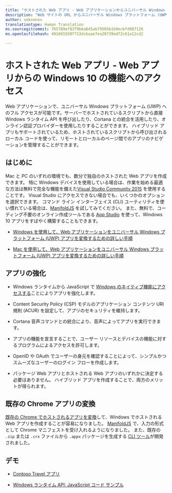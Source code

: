 ```yaml
---
title: "ホストされた Web アプリ - Web アプリケーションからユニバーサル Windows プラットフォーム (UWP) アプリへの変換と Windows 10 のネイティブ機能へのアクセス"
description: "Web サイトの URL からユニバーサル Windows プラットフォーム (UWP) アプリを作成します。 Web アプリ内のコードから Windows 10 のネイティブ デバイス機能にアクセスします。 ホストされた Web アプリ用 Microsoft Windows ブリッジ (旧 Project Westminster) によって、素早く簡単に Web アプリを Windows ストアで公開できます。"
author: seksenov
translationtype: Human Translation
ms.sourcegitcommit: 765789ef83f9b6a845ab79505b1b9ecbfd987126
ms.openlocfilehash: 491665558f713dcbaae7ea20739ed72c61a12cd2

---
```


# ホストされた Web アプリ - Web アプリからの Windows 10 の機能へのアクセス

Web アプリケーションで、ユニバーサル Windows プラットフォーム (UWP) へのフル アクセスが可能です。サーバーでホストされているスクリプトから直接 Windows ランタイム API を呼び出したり、Cortana との統合を活用したり、オンライン認証プロバイダーを使用したりすることができます。 ハイブリッド アプリもサポートされているため、ホストされているスクリプトから呼び出されるローカル コードを使って、リモートとローカルのページ間でのアプリのナビゲーションを管理することができます。

## はじめに

Mac と PC のいずれの環境でも、数分で独自のホストされた Web アプリを作成できます。 特に Windows デバイスを使用している場合は、作業を始める最適な方法は無料で完全な機能を備えた[Visual Studio Community 2015](https://www.visualstudio.com/) を使用することです。 Visual Studio にアクセスできない場合でも、いくつかのオプションを選択できます。 コマンド ライン インターフェイス (CLI) ユーティリティを使い慣れている場合は、[ManifoldJS](http://manifoldjs.com/) を試してみてください。 また、無料で、コーディング不要のオンライン作成ツールである [App Studio](http://appstudio.windows.com/) を使って、Windows 10 アプリをすばやく構築することもできます。

- [Windows を使用して、Web アプリケーションをユニバーサル Windows プラットフォーム (UWP) アプリを変換するための詳しい手順](hwa-create-windows.md)

- [Mac を使用して、Web アプリケーションをユニバーサル Windows プラットフォーム (UWP) アプリを変換するための詳しい手順](hwa-create-mac.md)

## アプリの強化

- Windows ランタイムから JavaScript で [Windows のネイティブ機能にアクセスする](hwa-access-features.md)ことによりアプリを強化します。

- Content Security Policy (CSP) モデルのアプリケーション コンテンツ URI 規則 (ACUR) を設定して、アプリのセキュリティを維持します。
- Cortana 音声コマンドとの統合により、音声によってアプリを実行できます。

- アプリの機能を宣言することで、ユーザー リソースとデバイスの機能に対するプログラムによるアクセスを許可します。

- OpenID や OAuth でユーザーの身元を確認することによって、シンプルかつスムーズなユーザーのログイン フローを作成します。

- パッケージ Web アプリとホストされる Web アプリのいずれかに決定する必要はありません。 ハイブリッド アプリを作成することで、両方のメリットが得られます。

## 既存の Chrome アプリの変換

[既存の Chrome でホストされるアプリを変換](hwa-chrome-conversion.md)して、Windows でホストされる Web アプリを作成することが容易になりました。 
            [ManifoldJS](http://manifoldjs.com/) で、入力の形式として Chrome マニフェストを受け入れるようになりました。 また、既存の `.zip` または `.crx` ファイルから `.appx` パッケージを生成する [CLI ツール](https://github.com/MicrosoftEdge/hwa-cli)が開発されました。

## デモ

- [Contoso Travel アプリ](http://contosotravel.azurewebsites.net/)

- [Windows ランタイム API: JavaScript コード サンプル](http://rjs.azurewebsites.net/)



<!--HONumber=Jul16_HO1-->


